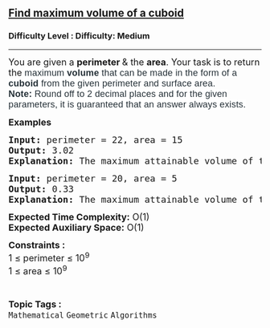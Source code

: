<h2><a href="https://www.geeksforgeeks.org/problems/magical-box5306/1?itm_source=geeksforgeeks&itm_medium=article&itm_campaign=bottom_sticky_on_article">Find maximum volume of a cuboid</a></h2><h3>Difficulty Level : Difficulty: Medium</h3><hr><div class="problems_problem_content__Xm_eO"><p><span style="font-size: 18px;">You are given a <strong>perimeter </strong>&amp; the <strong>area</strong>. Your task is to return the&nbsp;</span><span style="background-color: #ffffff; color: #273239; font-family: Nunito, sans-serif; font-size: 18px; letter-spacing: 0.162px;">maximum <strong>volume </strong>that can be made in the form of a <strong>cuboid </strong>from the given perimeter and surface area.<br><strong>Note:</strong> Round off to 2 decimal places and for the given parameters, it is guaranteed that an answer always exists.</span></p>
<p><span style="font-size: 18px;"><strong>Examples</strong></span></p>
<pre><span style="font-size: 18px;"><strong>Input: </strong>perimeter = 22, area = 15
<strong>Output: </strong>3.02
<strong>Explanation: </strong>The maximum attainable volume of the cuboid is 3.02</span></pre>
<pre><span style="font-size: 18px;"><strong>Input: </strong>perimeter = 20, area = 5<strong><br></strong><strong>Output: </strong>0.33
<strong>Explanation: </strong>The maximum attainable volume of the cuboid is 0.33</span></pre>
<div><span style="font-size: 18px;"><strong>Expected Time Complexity:</strong> O(1)</span></div>
<div><span style="font-size: 18px;"><strong>Expected Auxiliary Space:</strong> O(1)</span></div>
<p><span style="font-size: 18px;"><strong>Constraints :</strong><br>1 ≤ perimeter ≤ 10<sup>9</sup><br>1 ≤ area ≤ 10<sup>9</sup></span></p></div><br><p><span style=font-size:18px><strong>Topic Tags : </strong><br><code>Mathematical</code>&nbsp;<code>Geometric</code>&nbsp;<code>Algorithms</code>&nbsp;